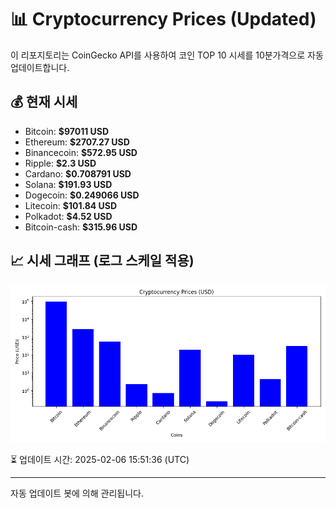 
# 📊 Cryptocurrency Prices (Updated)

이 리포지토리는 CoinGecko API를 사용하여 코인 TOP 10 시세를 10분가격으로 자동 업데이트합니다.

## 💰 현재 시세
- Bitcoin: **$97011 USD**
- Ethereum: **$2707.27 USD**
- Binancecoin: **$572.95 USD**
- Ripple: **$2.3 USD**
- Cardano: **$0.708791 USD**
- Solana: **$191.93 USD**
- Dogecoin: **$0.249066 USD**
- Litecoin: **$101.84 USD**
- Polkadot: **$4.52 USD**
- Bitcoin-cash: **$315.96 USD**

## 📈 시세 그래프 (로그 스케일 적용)
![Crypto Prices](crypto_prices.png)

⏳ 업데이트 시간: 2025-02-06 15:51:36 (UTC)

---
자동 업데이트 봇에 의해 관리됩니다.

